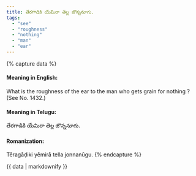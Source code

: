 ```yaml
---
title: తేరగాడికి యేమిరా తెల్ల జొన్ననూగు.
tags:
  - "see"
  - "roughness"
  - "nothing"
  - "man"
  - "ear"
---
```


{% capture data %}
#### Meaning in English:
What is the roughness of the ear to the man who gets grain for nothing ?
(See No. 1432.)

#### Meaning in Telugu:
తేరగాడికి యేమిరా తెల్ల జొన్ననూగు.

#### Romanization:
Tēragāḍiki yēmirā tella jonnanūgu.
{% endcapture %}

{{ data | markdownify }}

